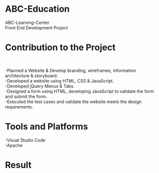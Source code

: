 # ABC-Education
ABC-Learning-Center<br>
Front End Development Project

<h1>Contribution to the Project</h1><br>

-Planned a Website & Develop branding, wireframes, information architecture & storyboard.<br>
-Developed a website using HTML, CSS & JavaScript.<br>
-Developed jQuery Menus & Tabs.<br>
-Designed a form using HTML, developing JavaScript to validate the form and submit the form.<br>
-Executed the test cases and validate the website meets the design requirements.<br>
<h1>Tools and Platforms</h1>
-Visual Studio Code<br>
-Apache<br>
<h1>Result</h1>
